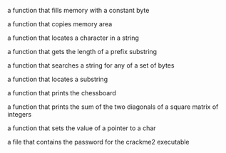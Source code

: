 a function that fills memory with a constant byte

a function that copies memory area

a function that locates a character in a string

a function that gets the length of a prefix substring

a function that searches a string for any of a set of bytes

a function that locates a substring

a function that prints the chessboard

a function that prints the sum of the two diagonals of a square matrix of integers

a function that sets the value of a pointer to a char

a file that contains the password for the crackme2 executable
